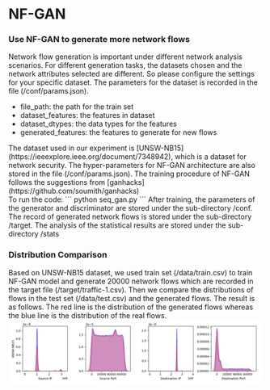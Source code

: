 # NF-GAN

### Use NF-GAN to generate more network flows
Network flow generation is important under different network analysis scenarios. For different generation tasks, the datasets chosen and the network attributes selected are different. So please configure the settings for your specific dataset. The parameters for the dataset is recorded in the file (/conf/params.json).  
<ul>
  <li>file_path: the path for the train set</li>
  <li>dataset_features: the features in dataset</li>
  <li>dataset_dtypes: the data types for the features</li>
  <li>generated_features: the features to generate for new flows</li>
</ul>  
The dataset used in our experiment is [UNSW-NB15](https://ieeexplore.ieee.org/document/7348942), which is a dataset for network security. 
The hyper-parameters for NF-GAN architecture are also stored in the file (/conf/params.json). The training procedure of NF-GAN follows the suggestions from [ganhacks](https://github.com/soumith/ganhacks) 

<br>
To run the code:  
```
python seq_gan.py
```
After training, the parameters of the generator and discriminator are stored under the sub-directory /conf. The record of generated network flows is stored under the sub-directory /target. The analysis of the statistical results are stored under the sub-directory /stats

### Distribution Comparison
Based on UNSW-NB15 dataset, we used train set (/data/train.csv) to train NF-GAN model and generate 20000 network flows which are recorded in the target file (/target/traffic-1.csv). Then we compare the distributions of flows in the test set (/data/test.csv) and the generated flows. The result is as follows. The red line is the distribution of the generated flows whereas the blue line is the distribution of the real flows.
![distributions](./stats/kde_density.png)
